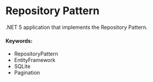 # Repository Pattern

.NET 5 application that implements the Repository Pattern.

#### Keywords:
 - RepositoryPattern
 - EntityFramework
 - SQLite
 - Pagination